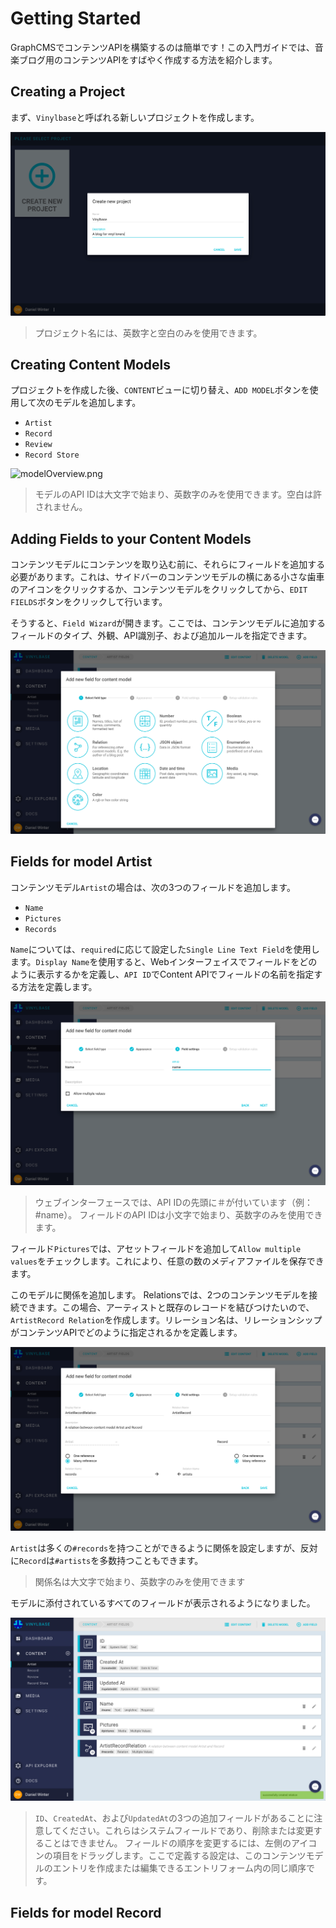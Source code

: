 # Getting Started
GraphCMSでコンテンツAPIを構築するのは簡単です！この入門ガイドでは、音楽ブログ用のコンテンツAPIをすばやく作成する方法を紹介します。

## Creating a Project
まず、`Vinylbase`と呼ばれる新しいプロジェクトを作成します。

![createProject](./img/createProject.png)

> プロジェクト名には、英数字と空白のみを使用できます。

## Creating Content Models
プロジェクトを作成した後、`CONTENT`ビューに切り替え、`ADD MODEL`ボタンを使用して次のモデルを追加します。

- `Artist`
- `Record`
- `Review`
- `Record Store`

![modelOverview.png](./img/modelOverview.png])

> モデルのAPI IDは大文字で始まり、英数字のみを使用できます。空白は許されません。

## Adding Fields to your Content Models
コンテンツモデルにコンテンツを取り込む前に、それらにフィールドを追加する必要があります。これは、サイドバーのコンテンツモデルの横にある小さな歯車のアイコンをクリックするか、コンテンツモデルをクリックしてから、`EDIT FIELDS`ボタンをクリックして行います。

そうすると、`Field Wizard`が開きます。ここでは、コンテンツモデルに追加するフィールドのタイプ、外観、API識別子、および追加ルールを指定できます。

![fieldWizard](./img/fieldWizard.png)

## Fields for model Artist
コンテンツモデル`Artist`の場合は、次の3つのフィールドを追加します。

- `Name`
- `Pictures`
- `Records`

`Name`については、`required`に応じて設定した`Single Line Text Field`を使用します。`Display Name`を使用すると、Webインターフェイスでフィールドをどのように表示するかを定義し、`API ID`でContent APIでフィールドの名前を指定する方法を定義します。

![fieldWizardFieldSettings](./img/fieldWizardFieldSettings.png)

> ウェブインターフェースでは、API IDの先頭に＃が付いています（例：#name）。
> フィールドのAPI IDは小文字で始まり、英数字のみを使用できます。

フィールド`Pictures`では、アセットフィールドを追加して`Allow multiple values`をチェックします。これにより、任意の数のメディアファイルを保存できます。

このモデルに関係を追加します。 Relationsでは、2つのコンテンツモデルを接続できます。この場合、アーティストと既存のレコードを結びつけたいので、`ArtistRecord Relation`を作成します。リレーション名は、リレーションシップがコンテンツAPIでどのように指定されるかを定義します。

![fieldWizardArtistRelation](./img/fieldWizardArtistRelation.png)

`Artist`は多くの`#records`を持つことができるように関係を設定しますが、反対に`Record`は`#artists`を多数持つこともできます。
 > 関係名は大文字で始まり、英数字のみを使用できます

 モデルに添付されているすべてのフィールドが表示されるようになりました。

![fieldListArtist](./img/fieldListArtist.png)

> `ID`、`CreatedAt`、および`UpdatedAt`の3つの追加フィールドがあることに注意してください。これらはシステムフィールドであり、削除または変更することはできません。
> フィールドの順序を変更するには、左側のアイコンの項目をドラッグします。ここで定義する設定は、このコンテンツモデルのエントリを作成または編集できるエントリフォーム内の同じ順序です。

## Fields for model Record

